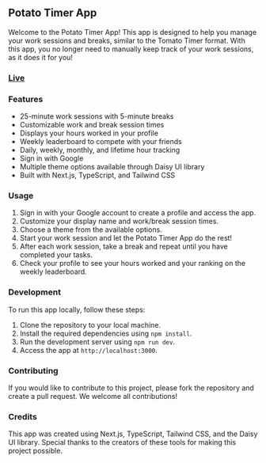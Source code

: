 ## Potato Timer App

Welcome to the Potato Timer App! This app is designed to help you manage your work sessions and breaks, similar to the Tomato Timer format. With this app, you no longer need to manually keep track of your work sessions, as it does it for you!

### [Live](https://potato-timer-zen.vercel.app/)

### Features

- 25-minute work sessions with 5-minute breaks
- Customizable work and break session times
- Displays your hours worked in your profile
- Weekly leaderboard to compete with your friends
- Daily, weekly, monthly, and lifetime hour tracking
- Sign in with Google
- Multiple theme options available through Daisy UI library
- Built with Next.js, TypeScript, and Tailwind CSS

### Usage

1. Sign in with your Google account to create a profile and access the app.
2. Customize your display name and work/break session times.
3. Choose a theme from the available options.
4. Start your work session and let the Potato Timer App do the rest!
5. After each work session, take a break and repeat until you have completed your tasks.
6. Check your profile to see your hours worked and your ranking on the weekly leaderboard.

### Development

To run this app locally, follow these steps:

1. Clone the repository to your local machine.
2. Install the required dependencies using `npm install`.
3. Run the development server using `npm run dev`.
4. Access the app at `http://localhost:3000`.

### Contributing

If you would like to contribute to this project, please fork the repository and create a pull request. We welcome all contributions!

### Credits

This app was created using Next.js, TypeScript, Tailwind CSS, and the Daisy UI library. Special thanks to the creators of these tools for making this project possible.
